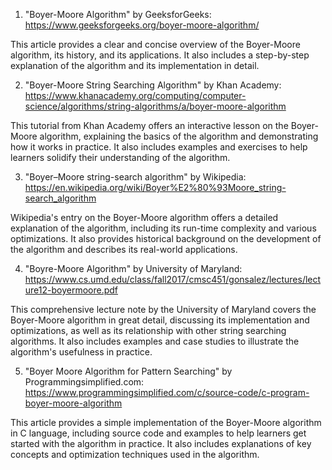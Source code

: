 

1. "Boyer-Moore Algorithm" by GeeksforGeeks: 
https://www.geeksforgeeks.org/boyer-moore-algorithm/

This article provides a clear and concise overview of the Boyer-Moore algorithm, its history, and its applications. It also includes a step-by-step explanation of the algorithm and its implementation in detail.

2. "Boyer-Moore String Searching Algorithm" by Khan Academy: 
https://www.khanacademy.org/computing/computer-science/algorithms/string-algorithms/a/boyer-moore-algorithm

This tutorial from Khan Academy offers an interactive lesson on the Boyer-Moore algorithm, explaining the basics of the algorithm and demonstrating how it works in practice. It also includes examples and exercises to help learners solidify their understanding of the algorithm.

3. "Boyer–Moore string-search algorithm" by Wikipedia: 
https://en.wikipedia.org/wiki/Boyer%E2%80%93Moore_string-search_algorithm

Wikipedia's entry on the Boyer-Moore algorithm offers a detailed explanation of the algorithm, including its run-time complexity and various optimizations. It also provides historical background on the development of the algorithm and describes its real-world applications.

4. "Boyre-Moore Algorithm" by University of Maryland: 
https://www.cs.umd.edu/class/fall2017/cmsc451/gonsalez/lectures/lecture12-boyermoore.pdf

This comprehensive lecture note by the University of Maryland covers the Boyer-Moore algorithm in great detail, discussing its implementation and optimizations, as well as its relationship with other string searching algorithms. It also includes examples and case studies to illustrate the algorithm's usefulness in practice.

5. "Boyer Moore Algorithm for Pattern Searching" by Programmingsimplified.com: 
https://www.programmingsimplified.com/c/source-code/c-program-boyer-moore-algorithm

This article provides a simple implementation of the Boyer-Moore algorithm in C language, including source code and examples to help learners get started with the algorithm in practice. It also includes explanations of key concepts and optimization techniques used in the algorithm.